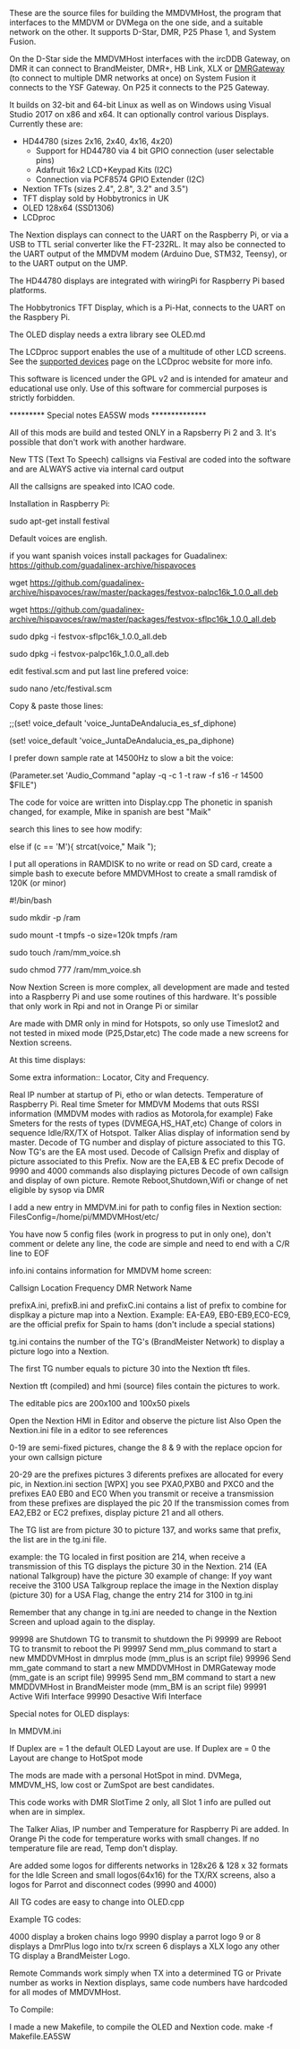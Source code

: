 These are the source files for building the MMDVMHost, the program that interfaces to the MMDVM or DVMega on the one side, and a suitable network on the other. It supports D-Star, DMR, P25 Phase 1, and System Fusion.

On the D-Star side the MMDVMHost interfaces with the ircDDB Gateway, on DMR it can connect to BrandMeister, DMR+, HB Link, XLX or [DMRGateway](https://github.com/g4klx/DMRGateway) (to connect to multiple DMR networks at once) on System Fusion it connects to the YSF Gateway. On P25 it connects to the P25 Gateway.

It builds on 32-bit and 64-bit Linux as well as on Windows using Visual Studio 2017 on x86 and x64. It can optionally control various Displays. Currently these are:

- HD44780 (sizes 2x16, 2x40, 4x16, 4x20)
	- Support for HD44780 via 4 bit GPIO connection (user selectable pins)
	- Adafruit 16x2 LCD+Keypad Kits (I2C)
	- Connection via PCF8574 GPIO Extender (I2C)
- Nextion TFTs (sizes 2.4", 2.8", 3.2" and 3.5")
- TFT display sold by Hobbytronics in UK
- OLED 128x64 (SSD1306)
- LCDproc

The Nextion displays can connect to the UART on the Raspberry Pi, or via a USB to TTL serial converter like the FT-232RL. It may also be connected to the UART output of the MMDVM modem (Arduino Due, STM32, Teensy), or to the UART output on the UMP.

The HD44780 displays are integrated with wiringPi for Raspberry Pi based platforms.

The Hobbytronics TFT Display, which is a Pi-Hat, connects to the UART on the Raspbery Pi.

The OLED display needs a extra library see OLED.md

The LCDproc support enables the use of a multitude of other LCD screens. See the [supported devices](http://lcdproc.omnipotent.net/hardware.php3) page on the LCDproc website for more info.

This software is licenced under the GPL v2 and is intended for amateur and educational use only. Use of this software for commercial purposes is strictly forbidden.


********* Special notes EA5SW mods **************

All of this mods are build and tested ONLY in a Rapsberry Pi 2 and 3.
It's possible that don't work with another hardware.


New TTS (Text To Speech) callsigns via Festival are coded into the software and are ALWAYS active via internal card output

All the callsigns are speaked into ICAO code. 

Installation in Raspberry Pi:

sudo apt-get install festival

Default voices are english.

if you want spanish voices install packages for Guadalinex:
https://github.com/guadalinex-archive/hispavoces

wget https://github.com/guadalinex-archive/hispavoces/raw/master/packages/festvox-palpc16k_1.0.0_all.deb

wget https://github.com/guadalinex-archive/hispavoces/raw/master/packages/festvox-sflpc16k_1.0.0_all.deb

sudo dpkg -i festvox-sflpc16k_1.0.0_all.deb

sudo dpkg -i festvox-palpc16k_1.0.0_all.deb



edit festival.scm and put last line prefered voice:

sudo nano /etc/festival.scm

Copy & paste those lines:

;;(set! voice_default 'voice_JuntaDeAndalucia_es_sf_diphone)

(set! voice_default 'voice_JuntaDeAndalucia_es_pa_diphone)

I prefer down sample rate at 14500Hz to slow a bit the voice:

(Parameter.set 'Audio_Command "aplay -q -c 1 -t raw -f s16 -r 14500 $FILE")

The code for voice are written into Display.cpp
The phonetic in spanish changed, for example, Mike in spanish are best "Maik"

search this lines to see how modify:

else if (c == 'M'){
strcat(voice," Maik ");


I put all operations in RAMDISK to no write or read on SD card, create a simple bash to execute before MMDVMHost to create a small ramdisk of 120K (or minor)

#!/bin/bash

sudo mkdir -p /ram

sudo mount -t tmpfs -o size=120k tmpfs /ram

sudo touch /ram/mm_voice.sh

sudo chmod 777 /ram/mm_voice.sh




Now Nextion Screen is more complex, all development are made and tested into a Raspberry Pi and use some routines of this hardware. It's possible that only work in Rpi and not in Orange Pi or similar

Are made with DMR only in mind for Hotspots, so only use Timeslot2 and not tested in mixed mode (P25,Dstar,etc) The code made a new screens for Nextion screens.

At this time displays:

Some extra information:: Locator, City and Frequency.

Real IP number at startup of Pi, etho or wlan detects.
Temperature of Raspberry Pi.
Real time Smeter for MMDVM Modems that outs RSSI information (MMDVM modes with radios as Motorola,for example)
Fake Smeters for the rests of types (DVMEGA,HS_HAT,etc)
Change of colors in sequence Idle/RX/TX of Hotspot.
Talker Alias display of information send by master.
Decode of TG number and display of picture associated to this TG.
Now TG's are the EA most used.
Decode of Callsign Prefix and display of picture associated to this Prefix.
Now are the EA,EB & EC prefix
Decode of 9990 and 4000 commands also displaying pictures
Decode of own callsign and display of own picture.
Remote Reboot,Shutdown,Wifi or change of net eligible by sysop via DMR


I add a new entry in MMDVM.ini for path to config files in Nextion section:
FilesConfig=/home/pi/MMDVMHost/etc/

You have now 5 config files (work in progress to put in only one), don't comment or delete any line, the code are simple and need to end with a C/R line to EOF

info.ini contains information for MMDVM home screen:

Callsign Location Frequency DMR Network Name

prefixA.ini, prefixB.ini and prefixC.ini contains a list of prefix to combine for displkay a picture map into a Nextion.
Example: EA-EA9, EB0-EB9,EC0-EC9, are the official prefix for Spain to hams (don't include a special stations)

tg.ini contains the number of the TG's (BrandMeister Network) to display a picture logo into a Nextion.

The first TG number equals to picture 30 into the Nextion tft files.

Nextion tft (compiled) and hmi (source) files contain the pictures to work.

The editable pics are 200x100 and 100x50 pixels

Open the Nextion HMI in Editor and observe the picture list Also Open the Nextion.ini file in a editor to see references

0-19 are semi-fixed pictures, change the 8 & 9 with the replace opcion for your own callsign picture

20-29 are the prefixes pictures 3 diferents prefixes are allocated for every pic, in Nextion.ini section [WPX] you see PXA0,PXB0 and PXC0 and the prefixes EA0 EB0 and EC0 When you transmit or receive a transmission from these prefixes are displayed the pic 20 If the transmission comes from EA2,EB2 or EC2 prefixes, display picture 21 and all others.

The TG list are from picture 30 to picture 137, and works same that prefix, the list are in the tg.ini file.

example: the TG localed in first position are 214, when receive a transmission of this TG displays the picture 30 in the Nextion. 214 (EA national Talkgroup) have the picture 30 example of change: If yoy want receive the 3100 USA Talkgroup replace the image in the Nextion display (picture 30) for a USA Flag, change the entry 214 for 3100 in tg.ini

Remember that any change in tg.ini are needed to change in the Nextion Screen and upload again to the display.

99998 are Shutdown TG to transmit to shutdown the Pi
99999 are Reboot TG to transmit to reboot the Pi
99997 Send mm_plus command to start a new MMDDVMHost in dmrplus mode (mm_plus is an script file)
99996 Send mm_gate command to start a new MMDDVMHost in DMRGateway mode (mm_gate is an script file)
99995 Send mm_BM command to start a new MMDDVMHost in BrandMeister mode (mm_BM is an script file)
99991 Active Wifi Interface
99990 Desactive Wifi Interface


Special notes for OLED displays:


In MMDVM.ini

If Duplex are = 1 the default OLED Layout are use.
If Duplex are = 0 the Layout are change to HotSpot mode

The mods are made with a personal HotSpot in mind. DVMega, MMDVM_HS, low cost or ZumSpot are best candidates.

This code works with DMR SlotTime 2 only, all Slot 1 info are pulled out when are in simplex.

The Talker Alias, IP number and Temperature for Raspberry Pi are added. In Orange Pi the code for temperature works with small changes.
If no temperature file are read, Temp don't display.

Are added some logos for differents networks in 128x26 & 128 x 32 formats for the Idle Screen and small logos(64x16) for the TX/RX screens, also a logos for Parrot and disconnect codes (9990 and 4000)

All TG codes are easy to change into OLED.cpp

Example TG codes:

4000 display a broken chains logo
9990 display a parrot logo
9 or 8 displays a DmrPlus logo into tx/rx screen
6 displays a XLX logo
any other TG display a BrandMeister Logo.

Remote Commands work simply when TX into a determined TG or Private number as works in Nextion displays, same code numbers have hardcoded for all modes of MMDVMHost.

To Compile:

I made a new Makefile, to compile the OLED and Nextion code.
make -f Makefile.EA5SW


